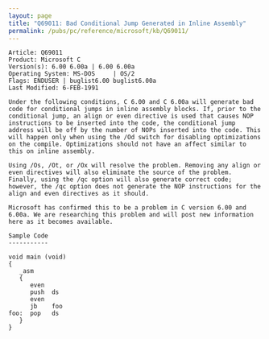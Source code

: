 ```yaml
---
layout: page
title: "Q69011: Bad Conditional Jump Generated in Inline Assembly"
permalink: /pubs/pc/reference/microsoft/kb/Q69011/
---
```


	Article: Q69011
	Product: Microsoft C
	Version(s): 6.00 6.00a | 6.00 6.00a
	Operating System: MS-DOS     | OS/2
	Flags: ENDUSER | buglist6.00 buglist6.00a
	Last Modified: 6-FEB-1991
	
	Under the following conditions, C 6.00 and C 6.00a will generate bad
	code for conditional jumps in inline assembly blocks. If, prior to the
	conditional jump, an align or even directive is used that causes NOP
	instructions to be inserted into the code, the conditional jump
	address will be off by the number of NOPs inserted into the code. This
	will happen only when using the /Od switch for disabling optimizations
	on the compile. Optimizations should not have an affect similar to
	this on inline assembly.
	
	Using /Os, /Ot, or /Ox will resolve the problem. Removing any align or
	even directives will also eliminate the source of the problem.
	Finally, using the /qc option will also generate correct code;
	however, the /qc option does not generate the NOP instructions for the
	align and even directives as it should.
	
	Microsoft has confirmed this to be a problem in C version 6.00 and
	6.00a. We are researching this problem and will post new information
	here as it becomes available.
	
	Sample Code
	-----------
	
	void main (void)
	{
	   _asm
	   {
	      even
	      push  ds
	      even
	      jb    foo
	foo:  pop   ds
	   }
	}
